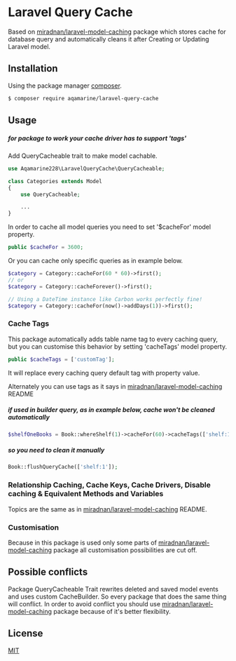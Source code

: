 # Laravel Query Cache

Based on [miradnan/laravel-model-caching](https://github.com/miradnan/laravel-model-caching) package which stores cache for database query and automatically cleans it
after Creating or Updating Laravel model.

## Installation

Using the package manager [composer](https://getcomposer.org).

```bash
$ composer require aqamarine/laravel-query-cache
```

## Usage

##### for package to work your cache driver has to support 'tags'

Add QueryCacheable trait to make model cachable.

```php
use Aqamarine228\LaravelQueryCache\QueryCacheable;

class Categories extends Model
{
    use QueryCacheable;

    ...
}
```

In order to cache all model queries you need to set '$cacheFor' model property.

```php
public $cacheFor = 3600;
```

Or you can cache only specific queries as in example below.

```php
$category = Category::cacheFor(60 * 60)->first();
// or
$category = Category::cacheForever()->first();

// Using a DateTime instance like Carbon works perfectly fine!
$category = Category::cacheFor(now()->addDays(1))->first();
```

### Cache Tags

This package automatically adds table name tag to every caching query, but you can customise this behavior by setting
'cacheTags' model property.

```php
public $cacheTags = ['customTag'];
```

It will replace every caching query default tag with property value.

Alternately you can use tags as it says in [miradnan/laravel-model-caching](https://github.com/miradnan/laravel-model-caching) README


##### if used in builder query, as in example below, cache won't be cleaned automatically

```php
$shelfOneBooks = Book::whereShelf(1)->cacheFor(60)->cacheTags(['shelf:1'])->get();
```

##### so you need to clean it manually

```php
Book::flushQueryCache(['shelf:1']);
```

### Relationship Caching, Cache Keys, Cache Drivers, Disable caching & Equivalent Methods and Variables

Topics are the same as in [miradnan/laravel-model-caching](https://github.com/miradnan/laravel-model-caching) README.

### Customisation

Because in this package is used only some parts of [miradnan/laravel-model-caching](https://github.com/miradnan/laravel-model-caching)
package all customisation possibilities are cut off.

## Possible conflicts

Package QueryCacheable Trait rewrites deleted and saved model events and uses custom CacheBuilder.
So every package that does the same thing will conflict. In order to avoid conflict you should use
[miradnan/laravel-model-caching](https://github.com/miradnan/laravel-model-caching) package because of it's better flexibility.

## License
[MIT](https://choosealicense.com/licenses/mit/)
